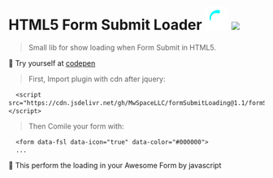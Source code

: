 # HTML5 Form Submit Loader <img src="loading.svg" width="45"> <img src="https://upload.wikimedia.org/wikipedia/commons/thumb/9/99/Unofficial_JavaScript_logo_2.svg/768px-Unofficial_JavaScript_logo_2.svg.png" width="40">

> Small lib for show loading when Form Submit in HTML5.

🚀 Try yourself at <a href="https://codepen.io/mwspacellc/pen/yLYbvwv" target="_blank">codepen</a>

> First, Import plugin with cdn after jquery: 
```
  <script src="https://cdn.jsdelivr.net/gh/MwSpaceLLC/formSubmitLoading@1.1/formSubmitLoading.min.js"></script>
```
> Then Comile your form with:
```
  <form data-fsl data-icon="true" data-color="#000000">
  ...
```
👻 This perform the loading in your Awesome Form by javascript
